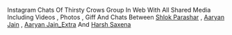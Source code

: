 Instagram Chats Of Thirsty Crows Group In Web With All Shared Media Including Videos , Photos , Giff And Chats Between [Shlok Parashar](https://www.instagram.com/shl_ok07/)  , [Aaryan Jain](https://www.instagram.com/aaryxn_j/) , [Aaryan Jain_Extra](https://www.instagram.com/aaryanjain_7/) And [Harsh Saxena](https://instagram.com/harsh_saxena213)
